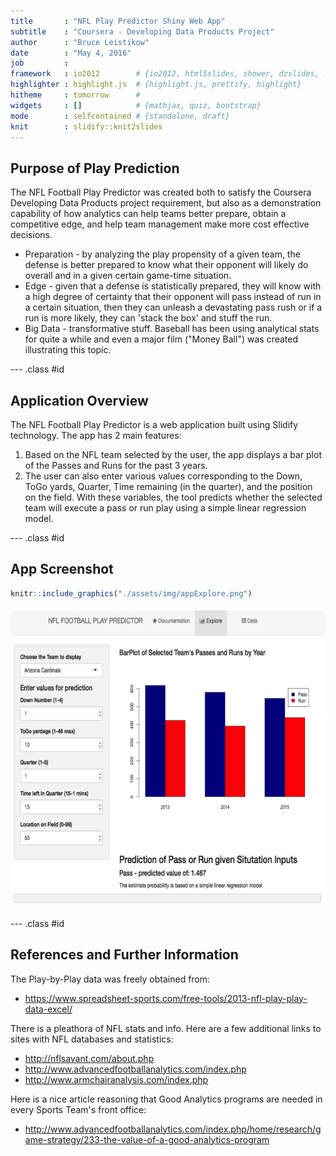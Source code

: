 ```yaml
---
title       : "NFL Play Predictor Shiny Web App"
subtitle    : "Coursera - Developing Data Products Project"
author      : "Bruce Leistikow"
date        : "May 4, 2016"
job         : 
framework   : io2012        # {io2012, html5slides, shower, dzslides, ...}
highlighter : highlight.js  # {highlight.js, prettify, highlight}
hitheme     : tomorrow      # 
widgets     : []            # {mathjax, quiz, bootstrap}
mode        : selfcontained # {standalone, draft}
knit        : slidify::knit2slides
---
```







## Purpose of Play Prediction
The NFL Football Play Predictor was created both to satisfy the Coursera Developing Data Products project requirement, but also as a demonstration capability of how analytics can help teams better prepare, obtain a competitive edge, and help team management make more cost effective decisions.

- Preparation - by analyzing the play propensity of a given team, the defense is better prepared to know what their opponent will likely do overall and in a given certain game-time situation.  
- Edge - given that a defense is statistically prepared, they will know with a high degree of certainty that their opponent will pass instead of run in a certain situation, then they can unleash a devastating pass rush or if a run is more likely, they can 'stack the box' and stuff the run.    
- Big Data - transformative stuff.  Baseball has been using analytical stats for quite a while and even a major film ("Money Ball") was created illustrating this topic.   


--- .class #id 

## Application Overview
The NFL Football Play Predictor is a web application built using Slidify technology.  The app has 2 main features:

1. Based on the NFL team selected by the user, the app displays a bar plot of the Passes and Runs for the past 3 years.
2. The user can also enter various values corresponding to the Down, ToGo yards, Quarter, Time remaining (in the quarter), and the position on the field. With these variables, the tool predicts whether the selected team will execute a pass or run play using a simple linear regression model.

--- .class #id 

## App Screenshot

```r
knitr::include_graphics("./assets/img/appExplore.png")
```

<img src="./assets/img/appExplore.png" title="plot of chunk Show_App" alt="plot of chunk Show_App" width="640" height="480" />

--- .class #id 

## References and Further Information

The Play-by-Play data was freely obtained from:
- https://www.spreadsheet-sports.com/free-tools/2013-nfl-play-play-data-excel/

There is a pleathora of NFL stats and info. Here are a few additional links to sites with NFL databases and statistics:
- http://nflsavant.com/about.php
- http://www.advancedfootballanalytics.com/index.php
- http://www.armchairanalysis.com/index.php

Here is a nice article reasoning that Good Analytics programs are needed in every Sports Team's front office:
- http://www.advancedfootballanalytics.com/index.php/home/research/game-strategy/233-the-value-of-a-good-analytics-program







